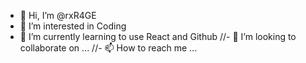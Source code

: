 - 👋 Hi, I’m @rxR4GE
- 👀 I’m interested in Coding
- 🌱 I’m currently learning to use React and Github
//- 💞️ I’m looking to collaborate on ...
//- 📫 How to reach me ...

<!---
rxR4GE/rxR4GE is a ✨ special ✨ repository because its `README.md` (this file) appears on your GitHub profile.
You can click the Preview link to take a look at your changes.
--->
